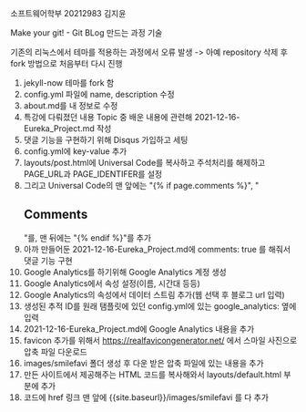 소프트웨어학부 20212983 김지윤

Make your git! - Git BLog 만드는 과정 기술

기존의 리눅스에서 테마를 적용하는 과정에서 오류 발생 -> 아예 repository 삭제 후 fork 방법으로 처음부터 다시 진행

1. jekyll-now 테마를 fork 함
2. config.yml 파일에 name, description 수정
3. about.md를 내 정보로 수정
4. 특강에 다뤄졌던 내용 Topic 중 배운 내용에 관련해 2021-12-16-Eureka_Project.md 작성
5. 댓글 기능을 구현하기 위해 Disqus 가입하고 세팅
6. config.yml에 key-value 추가
7. layouts/post.html에 Universal Code를 복사하고 주석처리를 해제하고 PAGE_URL과 PAGE_IDENTIFER를 설정
8. 그리고 Universal Code의 맨 앞에는 "{% if page.comments %}", "<h2>Comments</h2>"를, 맨 뒤에는 "{% endif %}"를 추가
9. 아까 만들어둔 2021-12-16-Eureka_Project.md에 comments: true 를 해줘서 댓글 기능 구현
10. Google Analytics를 하기위해 Google Analytics 계정 생성
11. Google Analytics에서 속성 설정(이름, 시간대 등등)
12. Google Analytics의 속성에서 데이터 스트림 추가(웹 선택 후 블로그 url 입력)
13. 생성된 추적 ID를 원래 탬플릿에 있던 config.yml에 있는 google_analytics: 옆에 입력
14. 2021-12-16-Eureka_Project.md에 Google Analytics 내용을 추가
15. favicon 추가를 위해서 https://realfavicongenerator.net/ 에서 스마일 사진으로 압축 파일 다운로드
16. images/smilefavi 폴더 생성 후 다운 받은 압축 파일에 있는 내용을 추가
17. 만든 사이트에서 제공해주는 HTML 코드를 복사해와서 layouts/default.html <head> 부분에 추가
18. 코드에 href 링크 맨 앞에 {{site.baseurl}}/images/smilefavi 를 다 추가
